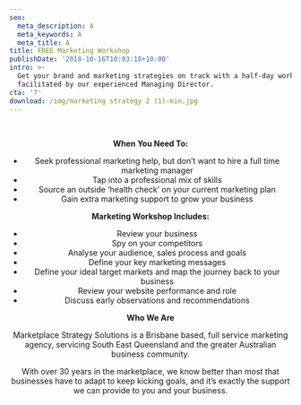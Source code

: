 ```yaml
---
seo:
  meta_description: A
  meta_keywords: A
  meta_title: A
title: FREE Marketing Workshop
publishDate: '2018-10-16T10:03:18+10:00'
intro: >-
  Get your brand and marketing strategies on track with a half-day workshop
  facilitated by our experienced Managing Director.
cta: '?'
download: /img/marketing strategy 2 (1)-min.jpg
---
```

<br>

<Center>

<p>

</p>

<p>

**When You Need To:**

* Seek professional marketing help, but don’t want to hire a full time marketing manager
* Tap into a professional mix of skills
* Source an outside ‘health check’ on your current marketing plan
* Gain extra marketing support to grow your business 

</p>

<p>

**Marketing Workshop Includes:**

* Review your business
* Spy on your competitors 
* Analyse your audience, sales process and goals
* Define your key marketing messages
* Define your ideal target markets and map the journey back to your business
* Review your website performance and role 
* Discuss early observations and recommendations

</p>

<p>

**Who We Are**

</p>

<p>

Marketplace Strategy Solutions is a Brisbane based, full service marketing agency, servicing South East Queensland and the greater Australian business community.

With over 30 years in the marketplace, we know better than most that businesses have to adapt to keep kicking goals, and it’s exactly the support we can provide to you and your business.

</p>

<Center/>
